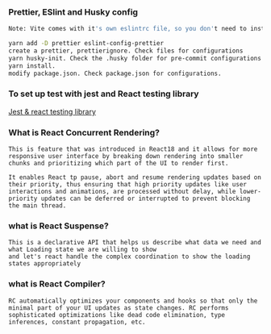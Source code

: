 ### Prettier, ESlint and Husky config

```bash
Note: Vite comes with it's own eslintrc file, so you don't need to install eslint

yarn add -D prettier eslint-config-prettier
create a prettier, prettierignore. Check files for configurations
yarn husky-init. Check the .husky folder for pre-commit configurations
yarn install.
modify package.json. Check package.json for configurations.
```

### To set up test with jest and React testing library

[Jest & react testing library](https://dev.to/hannahadora/jest-testing-with-vite-and-react-typescript-4bap)

### What is React Concurrent Rendering?

```
This is feature that was introduced in React18 and it allows for more responsive user interface by breaking down rendering into smaller chunks and prioritizing which part of the UI to render first.

It enables React tp pause, abort and resume rendering updates based on their priority, thus ensuring that high priority updates like user interactions and animations, are processed without delay, while lower-priority updates can be deferred or interrupted to prevent blocking the main thread.
```

### what is React Suspense?

```
This is a declarative API that helps us describe what data we need and what Loading state we are willing to show
and let's react handle the complex coordination to show the loading states appropriately
```

### what is React Compiler?

```
RC automatically optimizes your components and hooks so that only the minimal part of your UI updates as state changes. RC performs sophisticated optimizations like dead code elimination, type inferences, constant propagation, etc.
```
